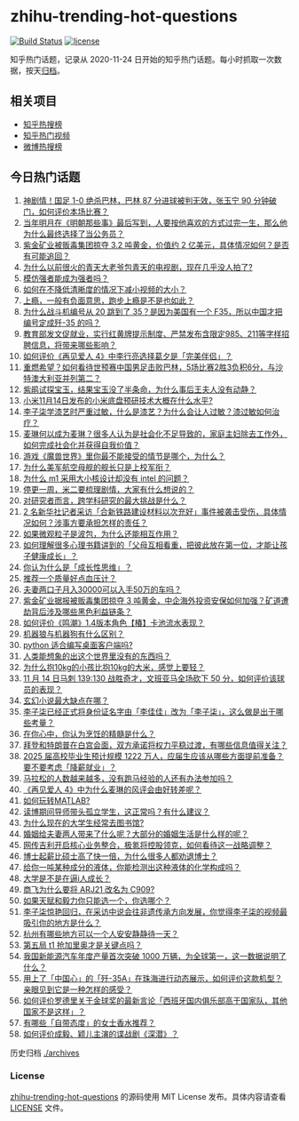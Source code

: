 # zhihu-trending-hot-questions

[![Build Status](https://github.com/justjavac/zhihu-trending-hot-questions/workflows/ci/badge.svg?branch=master)](https://github.com/justjavac/zhihu-trending-hot-questions/actions)
[![license](https://img.shields.io/github/license/justjavac/zhihu-trending-hot-questions)](https://github.com/justjavac/zhihu-trending-hot-questions/blob/master/LICENSE)

知乎热门话题，记录从 2020-11-24
日开始的知乎热门话题。每小时抓取一次数据，按天[归档](./archives)。

## 相关项目

- [知乎热搜榜](https://github.com/justjavac/zhihu-trending-top-search)
- [知乎热门视频](https://github.com/justjavac/zhihu-trending-hot-video)
- [微博热搜榜](https://github.com/justjavac/weibo-trending-hot-search)

## 今日热门话题

<!-- BEGIN -->
<!-- 最后更新时间 Fri Nov 15 2024 07:13:48 GMT+0800 (China Standard Time) -->

1. [神剧情！国足 1-0 绝杀巴林，巴林 87 分进球被判无效，张玉宁 90 分钟破门，如何评价本场比赛？](https://www.zhihu.com/question/4151385916)
1. [当年明月在《明朝那些事》最后写到，人要按他喜欢的方式过完一生，那么他为什么最终选择了当公务员？](https://www.zhihu.com/question/2437902453)
1. [紫金矿业被贩毒集团掠夺 3.2 吨黄金，价值约 2 亿美元，具体情况如何？是否有可能追回？](https://www.zhihu.com/question/4136793152)
1. [为什么以前很火的青天大老爷包青天的电视剧，现在几乎没人拍了?](https://www.zhihu.com/question/658879155)
1. [模仿强者能成为强者吗？](https://www.zhihu.com/question/739212587)
1. [如何在不降低清晰度的情况下减小视频的大小？](https://www.zhihu.com/question/3300861668)
1. [上瘾，一般有负面意思，跑步上瘾是不是也如此？](https://www.zhihu.com/question/3260506757)
1. [为什么战斗机编号从 20 跳到了 35？是因为美国有一个 F35，所以中国才把编号定成歼-35 的吗？](https://www.zhihu.com/question/3238118529)
1. [教育部发文促就业，实行红黄牌提示制度、严禁发布含限定985、211等字样招聘信息，将带来哪些影响？](https://www.zhihu.com/question/4053638636)
1. [如何评价《再见爱人 4》中李行亮选择葛夕是「完美伴侣」？](https://www.zhihu.com/question/4157378635)
1. [重燃希望？如何看待世预赛中国男足击败巴林，5场比赛2胜3负积6分，与沙特澳大利亚并列第二？](https://www.zhihu.com/question/4186936773)
1. [紫鹃试探宝玉，结果宝玉没了半条命，为什么事后王夫人没有动静？](https://www.zhihu.com/question/653719771)
1. [小米11月14日发布的小米底盘预研技术大概在什么水平?](https://www.zhihu.com/question/4127325253)
1. [李子柒学漆艺时严重过敏，什么是漆艺？为什么会让人过敏？漆过敏如何治疗？](https://www.zhihu.com/question/4052529179)
1. [麦琳何以成为麦琳？很多人认为是社会化不足导致的，家庭主妇除去工作外，如何完成社会化并获得自我价值？](https://www.zhihu.com/question/3948548778)
1. [游戏《魔兽世界》里你最不能接受的情节是哪个，为什么？](https://www.zhihu.com/question/534828543)
1. [为什么美军航空母舰的舰长只是上校军衔？](https://www.zhihu.com/question/657862635)
1. [为什么 m1 采用大小核设计却没有 intel 的问题？](https://www.zhihu.com/question/569563024)
1. [停更一周，米二要梳理剧情，大家有什么想说的？](https://www.zhihu.com/question/3985574766)
1. [对研究者而言，跨学科研究的最大挑战是什么？](https://www.zhihu.com/question/384121469)
1. [2 名新华社记者采访「合新铁路建设材料以次充好」事件被袭击受伤，具体情况如何？涉事方要承担怎样的责任？](https://www.zhihu.com/question/4160071741)
1. [如果微观粒子是波包，为什么还能相互作用？](https://www.zhihu.com/question/482009022)
1. [如何理解很多心理书籍讲到的「父母互相看重，把彼此放在第一位，才能让孩子健康成长」？](https://www.zhihu.com/question/3915676501)
1. [你认为什么是「成长性思维」？](https://www.zhihu.com/question/1801604139)
1. [推荐一个质量好点血压计？](https://www.zhihu.com/question/269137049)
1. [夫妻两口子月入30000可以入手50万的车吗？](https://www.zhihu.com/question/4071758466)
1. [紫金矿业据报被贩毒集团掠夺 3 吨黄金，中企海外投资安保如何加强？矿道遭劫背后涉及哪些黑色利益链条？](https://www.zhihu.com/question/4137824270)
1. [如何评价《鸣潮》1.4版本角色【椿】卡池流水表现？](https://www.zhihu.com/question/4153933000)
1. [机器狼与机器狗有什么区别？](https://www.zhihu.com/question/3940046854)
1. [python 适合编写桌面客户端吗?](https://www.zhihu.com/question/674108851)
1. [人类能想象的出这个世界里没有的东西吗？](https://www.zhihu.com/question/609615959)
1. [为什么抱10kg的小孩比抱10kg的大米，感觉上要轻？](https://www.zhihu.com/question/2445357217)
1. [11 月 14 日马刺 139:130 战胜奇才，文班亚马全场砍下 50 分，如何评价该球员的表现？](https://www.zhihu.com/question/4127300223)
1. [玄幻小说最大缺点在哪？](https://www.zhihu.com/question/423254691)
1. [李子柒已经正式将身份证名字由「李佳佳」改为「李子柒」，这么做是出于哪些考量？](https://www.zhihu.com/question/4051142109)
1. [在你心中，你认为烹饪的精髓是什么？](https://www.zhihu.com/question/3621582440)
1. [拜登和特朗普在白宫会面，双方承诺将权力平稳过渡，有哪些信息值得关注？](https://www.zhihu.com/question/3726349282)
1. [2025 届高校毕业生预计规模 1222 万人，应届生应该从哪些方面提前准备？要不要考虑「降薪就业」？](https://www.zhihu.com/question/4120887628)
1. [马拉松的人数越来越多，没有跑马经验的人还有办法参加吗？](https://www.zhihu.com/question/1313646659)
1. [《再见爱人 4》中为什么麦琳的风评会由好转差呢？](https://www.zhihu.com/question/2221253556)
1. [如何玩转MATLAB?](https://www.zhihu.com/question/3875481782)
1. [读博期间导师带头孤立学生，这正常吗？有什么建议？](https://www.zhihu.com/question/3838418797)
1. [为什么现在的大学生经常去图书馆?](https://www.zhihu.com/question/726170759)
1. [婚姻给夫妻两人带来了什么呢？大部分的婚姻生活是什么样的呢？](https://www.zhihu.com/question/4087962955)
1. [网传吉利开启核心业务整合，极氪将控股领克，如何看待这一战略调整？](https://www.zhihu.com/question/4123446652)
1. [博士起薪比硕士高了快一倍，为什么很多人都劝退博士？](https://www.zhihu.com/question/802629432)
1. [给你一吨某种成分的液体，你能检测出这种液体的化学构成吗？](https://www.zhihu.com/question/3924964626)
1. [大学是不是在逼i人成长？](https://www.zhihu.com/question/3594740060)
1. [商飞为什么要将 ARJ21 改名为 C909?](https://www.zhihu.com/question/1612303148)
1. [如果天赋和毅力你只能选一个，你选哪个？](https://www.zhihu.com/question/3763908983)
1. [李子柒惊艳回归，在采访中说会往非遗传承方向发展，你觉得李子柒的视频最吸引你的地方是什么？](https://www.zhihu.com/question/4051730364)
1. [杭州有哪些地方可以一个人安安静静待一天？](https://www.zhihu.com/question/504314857)
1. [第五局 t1 抢加里奥才是关键点吗？](https://www.zhihu.com/question/3271909366)
1. [我国新能源汽车年度产量首次突破 1000 万辆，为全球第一，这一数据说明了什么？](https://www.zhihu.com/question/4119720018)
1. [用上了「中国心」的「歼-35A」在珠海进行动态展示，如何评价这款机型？亲眼见到它是一种怎样的感受？](https://www.zhihu.com/question/3936595240)
1. [如何评价罗德里关于金球奖的最新言论「西班牙国内俱乐部高于国家队，其他国家不是这样」？](https://www.zhihu.com/question/3968572851)
1. [有哪些「自带态度」的女士香水推荐？](https://www.zhihu.com/question/821069205)
1. [如何评价成毅、颖儿主演的谍战剧《深潜》？](https://www.zhihu.com/question/3577762326)

<!-- END -->

历史归档 [./archives](./archives)

### License

[zhihu-trending-hot-questions](https://github.com/justjavac/zhihu-trending-hot-questions)
的源码使用 MIT License 发布。具体内容请查看 [LICENSE](./LICENSE) 文件。
